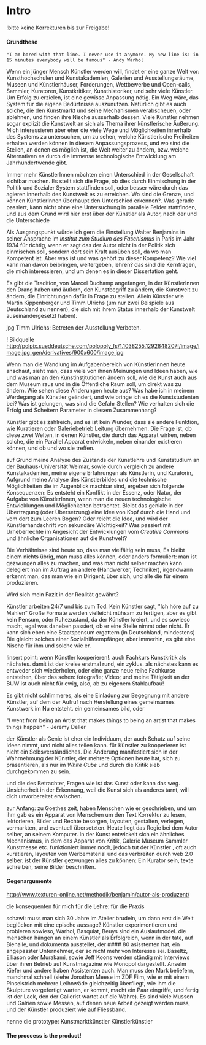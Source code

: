 # Intro 
!bitte keine Korrekturen bis zur Freigabe!

#### Grundthese 

    "I am bored with that line. I never use it anymore. My new line is: in 15 minutes everybody will be famous" - Andy Warhol

Wenn ein jünger Mensch Künstler werden will, findet er eine ganze Welt vor: Kunsthochschulen und Kunstakademien, Galerien und Ausstellungsräume, 
Museen und Künstlerhäuser, Forderungen, Wettbewerbe und Open-calls, Sammler, Kuratoren, Kunstkritiker, Kunsthistoriker, und sehr viele Künstler. 
Um Erfolg zu erzielen, ist eine gewisse Anpassung nötig. Ein Weg wäre, das System für die eigene Bedürfnisse auszunutzen. 
Natürlich gibt es auch solche, die den Kunstmarkt und seine Mechanismen verabscheuen, oder ablehnen, und finden ihre Nische ausserhalb dessen. 
Viele Künstler nehmen sogar explizit die Kunstwelt an sich als Thema ihrer künstlerische Äußerung.
Mich interessieren aber eher die viele Wege und Möglichkeiten innerhalb des Systems zu untersuchen, um zu sehen, welche Künstlerische Freiheiten 
erhalten werden können in diesem Anpassungsprozess, und wo sind die Stellen, an denen es möglich ist, die Welt weiter zu ändern, bzw. welche Alternativen 
es durch die immense technologische Entwicklung am Jahrhundertwende gibt.

Immer mehr KünstlerInnen möchten einen Unterschied in der Gesellschaft sichtbar machen. Es stellt sich die Frage, ob dies durch 
Einmischung in der Politik und Sozialer System stattfinden soll, oder besser wäre durch das agieren innerhalb des Kunstwelt es zu erreichen. 
Wo sind die Grenze, und können KünstlerInnen überhaupt den Unterschied erkennen?. Was gerade passiert, kann nicht ohne eine Untersuchung in 
parallele Felder stattfinden, und aus dem Grund wird hier erst über der Künstler als Autor, nach der und die Unterschiede 

Als Ausgangspunkt würde ich gern die Einstellung Walter Benjamins in seiner Ansprache im *Institut zum Studium des Faschismus* in Paris im Jahr 1934
für richtig, wenn er sagt das der Autor nicht in der Politik sich einmischen soll, sondern dort sein Kraft ausüben soll, da wo man Kompetent ist. 
Aber was ist und was gehört zu dieser Kompetenz? Wie viel kann man davon beibringen, weitergeben, lehren? das sind die Kernfragen, die mich interessieren, 
und um denen es in dieser Dissertation geht.

Es gibt die Tradition, von Marcel Duchamp angefangen, in der KünstlerInnen den Drang haben und äußern, den Kunstbegriff zu ändern, die Kunstwelt zu ändern, 
die Einrichtungen dafür in Frage zu stellen. Allein Künstler wie Martin Kippenberger und Timm Ulrichs (um nur zwei Beispiele aus Deutschland zu nennen), 
die sich mit ihrem Status innerhalb der Kunstwelt auseinandergesetzt haben).

   jpg Timm Ulrichs: Betreten der Ausstellung Verboten.

   ! Bildquelle http://polpix.sueddeutsche.com/polopoly_fs/1.1038255.1292848207!/image/image.jpg_gen/derivatives/900x600/image.jpg

Wenn man die Wandlung im Aufgabenbereich von KünstlerInnen heute anschaut, sieht man, dass viele von ihnen Meinungen und Ideen haben,
wie und was man an den Kunstinstitutionen ändern soll, wie die Kunst auch aus dem Museum raus und in die Öffentliche Raum soll, um direkt was zu ändern. 
Wie sehen diese Änderungen heute aus? Was habe ich in meinem Werdegang als Künstler geändert, und wie bringe ich es die Kunststudenten bei? Was ist gelungen, 
was sind die Gefahr Stellen? Wie verhalten sich die Erfolg und Scheitern Parameter in diesem Zusammenhang?

Künstler gibt es zahlreich, und es ist kein Wunder, dass sie andere Funktion, wie Kuratieren oder Galeriebetrieb Leitung übernehmen. 
Die Frage ist, ob diese zwei Welten, in denen Künstler, die durch das Apparat wirken, neben solche, die ein Parallel Apparat entwickeln, 
neben einander existieren können, und ob und wo sie treffen.

auf Grund meine Analyse des Zustands der Kunstlehre und Kunststudium an der Bauhaus-Universität Weimar, sowie durch vergleich zu andere Kunstakademien, 
meine eigene Erfahrungen als Künstlerin, und Kuratorin, Aufgrund meine Analyse des Künstlerbildes und die technische Möglichkeiten die im 
Augenblick machbar sind, ergeben sich folgende Konsequenzen: Es entsteht ein Konflikt in der Essenz, oder Natur, der Aufgabe von KünstlerInnen, 
wenn man die neuen technologische Entwicklungen und Möglichkeiten betrachtet. Bleibt das geniale in der Übertragung (oder Übersetzung) eine 
Idee von Kopf durch die Hand und vom dort zum Leeren Bogen? Oder reicht die Idee, und wird der Künstlerhandschrift von sekundäre Wichtigkeit? 
Was passiert mit Urheberrechte im Angesicht der Entwicklungen vom *Creative Commons* und ähnliche Organisationen auf die Kunstwelt? 

Die Verhältnisse sind heute so, dass man vielfältig sein muss, Es bleibt einem nichts übrig, man muss alles können, oder anders formuliert: 
man ist gezwungen alles zu machen, und was man nicht selber machen kann delegiert man im Auftrag an andere (Handwerker, Techniker), 
irgendwann erkennt man, das man wie ein Dirigent, über sich, und alle die für einem produzieren.

Wird sich mein Fazit in der Realität gewährt?

Künstler arbeiten 24/7 und bis zum Tod. Kein Künstler sagt, "Ich höre auf zu Mahlen" Große Formate werden vielleicht mühsam zu fertigen, 
aber es gibt kein Pensum, oder Ruhezustand, da der Künstler kreiert, und es sowieso macht, egal was daneben passiert, ob er eine Stelle 
nimmt oder nicht. Er kann sich eben eine Staatspensum ergattern (in Deutschland, mindestens) Die gleicht solches einer Sozialhilfeempfänger, 
aber immerhin, es gibt eine Nische für ihm und solche wie er.


!insert point: wenn Künstler kooperieren!. auch Fachkurs
Kunstkritik als nächstes. damit ist der kreise erstmal rund, ein zyklus. als nächstes kann es entweder sich wiederholen, oder eine 
ganze neue reihe Fachkurse entstehen, über das sehen: fotografie; Video; und meine Tätigkeit an der BUW ist auch nicht für ewig, 
also, ab zu eigenem Stahlaufbau! 

Es gibt nicht schlimmeres, als eine Einladung zur Begegnung mit andere Künstler, auf dem der Aufruf nach Herstellung eines gemeinsames 
Kunstwerk im Nu entsteht. ein gemeinsames bild, oder

"I went from being an Artist that makes things to being an artist that makes things happen" - Jeremy Deller

der Künstler als Genie ist eher ein Individuum, der auch Schutz auf seine Ideen nimmt, und nicht alles teilen kann. für Künstler 
zu kooperieren ist nicht ein Selbsverständliches. Die Änderung manifestiert sich in der Wahrnehmung der Künstler, 
der mehrere Optionen heute hat, sich zu präsentieren, als nur im *White Cube* und durch die Kritik sieb durchgekommen zu sein.

und die des Betrachter, 
Fragen wie ist das Kunst oder kann das weg. Unsicherheit in der Erkennung, weil die Kunst sich als anderes tarnt, 
will dich unvorbereitet erwischen.

zur Anfang:
zu Goethes zeit, haben Menschen wie er geschrieben, und um ihm gab es ein Apparat von Menschen um den Text Korrektur zu lesen, 
lektorieren, Bilder und Rechte besorgen, layouten, gestalten, verlegen, vermarkten, und eventuell übersetzten. Heute liegt das Regie bei 
dem Autor selber, an seinem Komputer. In der Kunst entwickelt sich ein ähnliches Mechanismus, in dem das Apparat von Kritik, Galerie Museum 
Sammler Kunstmesse etc. funktioniert immer noch, jedoch tut der Künstler , oft auch kuratieren, layouten von Werbematerial und das 
verbreiten durch web 2.0 selber. ist der Künstler gezwungen alles zu können: Ein Kurator sein, texte schreiben, seine Bilder beschriften.

#### Gegenargumente 

http://www.texturen-online.net/methodik/benjamin/autor-als-produzent/

die konsequenten für mich
für die Lehre: 
für die Praxis

schawi:
muss man sich 30 Jahre im Atelier brudeln, um dann erst die Welt beglücken mit eine epische aussage? 
Künstler experimentieren und probieren sowieso, Warhol, Basquiat, Beuys sind ein Auslaufmodel. die menschen hängen an  einem Künstler als 
Erfolgreich, wenn in der tate, auf Bienalle, und dokumenta ausstellet, der #### 80 asisstenten hat, ein angepasster Unternehmer, der so 
nicht mehr von Interesse sei. Baseltz, Elliason oder Murakami, sowie Jeff Koons werden ständig mit Interviews über ihren Betrieb auf 
Kunstmagazine wie Monopol dargestellt. Anselm Kiefer und andere haben Assistenten auch. Man muss den Mark beliefern, manchmal schnell 
(siehe Jonathan Meese im ZDF Film, wie er mit einem Pinselstrich mehrere Leihnwäde gleichzeitig überfliegt, wie ihm die Skulpture vorgefertigt warten, 
er kommt, macht ein Paar eingriffe, und fertig ist der Lack, den der Gallerist wartet auf die Wahre). Es sind viele Mussen und Galrien sowie Messen, 
auf denen neue Arbeit gezeigt werden muss, und der Künstler produziert wie auf Fliessband.

nenne die prototype:
Kunstmarktkünstler
Künstlerkünstler

#### The proccess is the product!

